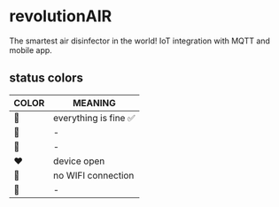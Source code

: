 # revolutionAIR

The smartest air disinfector in the world! IoT integration with MQTT and mobile app.

## status colors

COLOR           |   MEANING
-------------   |   -------------
:rainbow:       |   everything is fine :white_check_mark:
:blue_heart:    |   -
:purple_heart:  |   -
:heart:         |   device open
:yellow_heart:  |   no WIFI connection
:green_heart:   |   -
